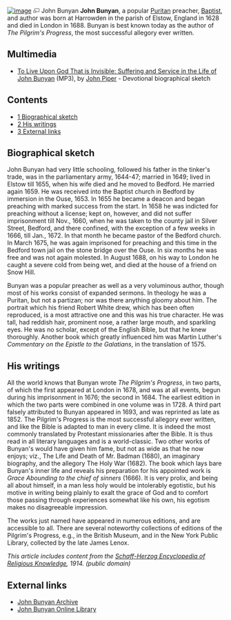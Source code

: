 [![image](images/thumb/6/69/Bunyan.jpg/200px-Bunyan.jpg)](http://www.theopedia.com/File:Bunyan.jpg)
[![image](data:image/png;base64,iVBORw0KGgoAAAANSUhEUgAAAA8AAAALCAAAAACFLIiAAAAAAnRSTlMA/1uRIrUAAABPSURBVAjXY/j///+5vXDwjAHIr26ZAgXZe8H8a/+hoIcw/9nevdVL9+79DuPvzQYZFPUezu8BMZLXgkExnD8HAu6hqv//n+HZVjD4DuUDAKlChD3fj6aPAAAAAElFTkSuQmCC)](http://www.theopedia.com/File:Bunyan.jpg "Enlarge")
John Bunyan
**John Bunyan**, a popular [Puritan](Puritan "Puritan") preacher,
[Baptist](Baptist "Baptist"), and author was born at Harrowden in
the parish of Elstow, England in 1628 and died in London in 1688.
Bunyan is best known today as the author of
*The Pilgrim's Progress*, the most successful allegory ever
written.

## Multimedia

-   [To Live Upon God That is Invisible: Suffering and Service in the Life of John Bunyan](http://www.archive.org/download/MenOfWhomTheWorldWasNotWorthy/12_bunyan.mp3)
    (MP3), by [John Piper](John_Piper "John Piper") - Devotional
    biographical sketch

## Contents

-   [1 Biographical sketch](#Biographical_sketch)
-   [2 His writings](#His_writings)
-   [3 External links](#External_links)

## Biographical sketch

John Bunyan had very little schooling, followed his father in the
tinker's trade, was in the parliamentary army, 1644-47; married in
1649; lived in Elstow till 1655, when his wife died and he moved to
Bedford. He married again 1659. He was received into the Baptist
church in Bedford by immersion in the Ouse, 1653. In 1655 he became
a deacon and began preaching with marked success from the start. In
1658 he was indicted for preaching without a license; kept on,
however, and did not suffer imprisonment till Nov., 1660, when he
was taken to the county jail in Silver Street, Bedford, and there
confined, with the exception of a few weeks in 1666, till Jan.,
1672. In that month he became pastor of the Bedford church. In
March 1675, he was again imprisoned for preaching and this time in
the Bedford town jail on the stone bridge over the Ouse. In six
months he was free and was not again molested. In August 1688, on
his way to London he caught a severe cold from being wet, and died
at the house of a friend on Snow Hill.

Bunyan was a popular preacher as well as a very voluminous author,
though most of his works consist of expanded sermons. In theology
he was a Puritan, but not a partizan; nor was there anything gloomy
about him. The portrait which his friend Robert White drew, which
has been often reproduced, is a most attractive one and this was
his true character. He was tall, had reddish hair, prominent nose,
a rather large mouth, and sparkling eyes. He was no scholar, except
of the English Bible, but that he knew thoroughly. Another book
which greatly influenced him was Martin Luther's
*Commentary on the Epistle to the Galatians*, in the translation of
1575.

## His writings

All the world knows that Bunyan wrote *The Pilgrim's Progress*, in
two parts, of which the first appeared at London in 1678, and was
at all events, begun during his imprisonment in 1676; the second in
1684. The earliest edition in which the two parts were combined in
one volume was in 1728. A third part falsely attributed to Bunyan
appeared in 1693, and was reprinted as late as 1852. The Pilgrim's
Progress is the most successful allegory ever written, and like the
Bible is adapted to man in every clime. It is indeed the most
commonly translated by Protestant missionaries after the Bible. It
is thus read in all literary languages and is a world-classic. Two
other works of Bunyan's would have given him fame, but not as wide
as that he now enjoys; viz., The Life and Death of Mr. Badman
(1680), an imaginary biography, and the allegory The Holy War
(1682). The book which lays bare Bunyan's inner life and reveals
his preparation for his appointed work is
*Grace Abounding to the chief of sinners* (1666). It is very
prolix, and being all about himself, in a man less holy would be
intolerably egotistic, but his motive in writing being plainly to
exalt the grace of God and to comfort those passing through
experiences somewhat like his own, his egotism makes no
disagreeable impression.

The works just named have appeared in numerous editions, and are
accessible to all. There are several noteworthy collections of
editions of the Pilgrim's Progress, e.g., in the British Museum,
and in the New York Public Library, collected by the late James
Lenox.

*This article includes content from the [Schaff-Herzog Encyclopedia of Religious Knowledge](Schaff-Herzog_Encyclopedia_of_Religious_Knowledge "Schaff-Herzog Encyclopedia of Religious Knowledge"), 1914. (public domain)*
## External links

-   [John Bunyan Archive](http://www.johnbunyan.org/)
-   [John Bunyan Online Library](http://acacia.pair.com/Acacia.John.Bunyan/)



